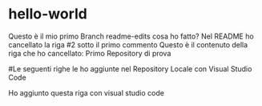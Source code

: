 # hello-world


Questo è il mio primo Branch  readme-edits
cosa ho fatto? Nel README ho cancellato la riga #2 sotto il primo commento
Questo è il contenuto della riga che ho cancellato: Primo Repository di prova

#Le seguenti righe le ho aggiunte nel Repository Locale con Visual Studio Code

Ho aggiunto questa riga con visual studio code